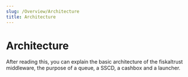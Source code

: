 ```yaml
---
slug: /Overview/Architecture
title: Architecture
---
```


# Architecture

After reading this, you can explain the basic architecture of the fiskaltrust middleware, the purpose of a queue, a SSCD, a cashbox and a launcher.
